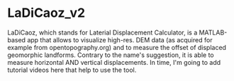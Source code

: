 # LaDiCaoz_v2
LaDiCaoz, which stands for Laterial Displacement Calculator, is a MATLAB-based app that allows to visualize high-res. DEM data (as acquired for example from opentopography.org) and to measure the offset of displaced geomorphic landforms. Contrary to the name's suggestion, it is able to measure horizontal AND vertical displacements.
In time, I'm going to add tutorial videos here that help to use the tool.
